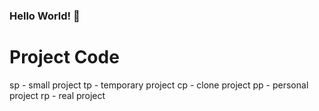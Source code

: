 ### Hello World! 👋

# Project Code
sp - small project
tp - temporary project
cp - clone project
pp - personal project
rp - real project

